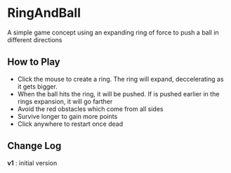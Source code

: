 # RingAndBall
A simple game concept using an expanding ring of force to push a ball in different directions

## How to Play
* Click the mouse to create a ring. The ring will expand, deccelerating as it gets bigger.
* When the ball hits the ring, it will be pushed. If is pushed earlier in the rings expansion, it will go farther
* Avoid the red obstacles which come from all sides
* Survive longer to gain more points
* Click anywhere to restart once dead

## Change Log
**v1** : initial version